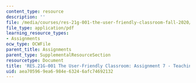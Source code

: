 ```yaml
---
content_type: resource
description: ''
file: /media/courses/res-21g-001-the-user-friendly-classroom-fall-2020/aea705969ea6984e63246afc74692132_MITRES_21G_001F20_Assn7.pdf
file_type: application/pdf
learning_resource_types:
- Assignments
ocw_type: OCWFile
parent_title: Assignments
parent_type: SupplementalResourceSection
resourcetype: Document
title: 'RES.21G-001 The User-Friendly Classroom: Assignment 7 - Teaching Online'
uid: aea70596-9ea6-984e-6324-6afc74692132
---
```

